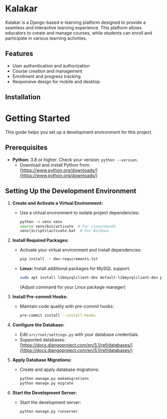 # Kalakar

Kalakar is a Django-based e-learning platform designed to provide a seamless and interactive learning experience. This platform allows educators to create and manage courses, while students can enroll and participate in various learning activities.

## Features

- User authentication and authorization
- Course creation and management
- Enrollment and progress tracking
- Responsive design for mobile and desktop

## Installation

# Getting Started

This guide helps you set up a development environment for this project.

## Prerequisites

*   **Python:** 3.8 or higher. Check your version: `python --version`.
    *   Download and install Python from: [https://www.python.org/downloads/](https://www.python.org/downloads/)

## Setting Up the Development Environment

1.  **Create and Activate a Virtual Environment:**

    *   Use a virtual environment to isolate project dependencies:
        ```bash
        python -m venv venv
        source venv/bin/activate  # For Linux/macOS
        venv\Scripts\activate.bat  # For Windows
        ```

2.  **Install Required Packages:**

    *   Activate your virtual environment and install dependencies:
        ```bash
        pip install -r dev-requirements.txt
        ```

    *   **Linux:** Install additional packages for MySQL support:
        ```bash
        sudo apt install libmysqlclient-dev default-libmysqlclient-dev pkg-config python3-dev build-essential
        ```
        (Adjust command for your Linux package manager)

3.  **Install Pre-commit Hooks:**

    *   Maintain code quality with pre-commit hooks:
        ```bash
        pre-commit install --install-hooks
        ```

4.  **Configure the Database:**

    *   Edit `src/root/settings.py` with your database credentials.
    *   Supported databases: [https://docs.djangoproject.com/en/5.1/ref/databases/](https://docs.djangoproject.com/en/5.1/ref/databases/)

5.  **Apply Database Migrations:**

    *   Create and apply database migrations:
        ```bash
        python manage.py makemigrations
        python manage.py migrate
        ```

6.  **Start the Development Server:**

    *   Start the development server:
        ```bash
        python manage.py runserver
        ```

